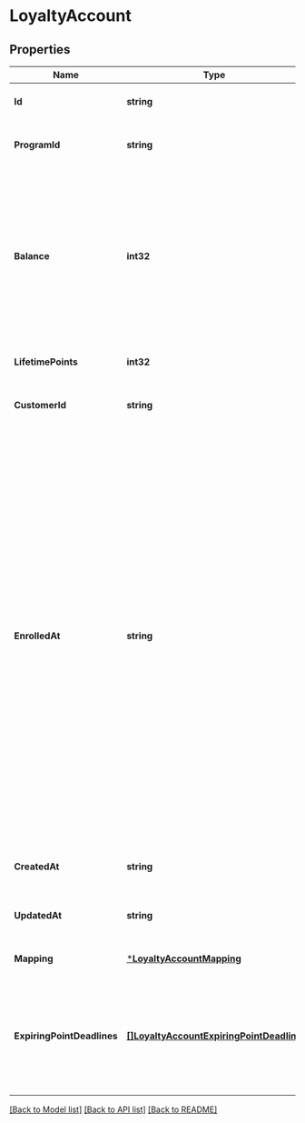 # LoyaltyAccount

## Properties
Name | Type | Description | Notes
------------ | ------------- | ------------- | -------------
**Id** | **string** | The Square-assigned ID of the loyalty account. | [optional] [default to null]
**ProgramId** | **string** | The Square-assigned ID of the [loyalty program](https://developer.squareup.com/reference/square_2024-01-18/objects/LoyaltyProgram) to which the account belongs. | [default to null]
**Balance** | **int32** | The available point balance in the loyalty account. If points are scheduled to expire, they are listed in the &#x60;expiring_point_deadlines&#x60; field.  Your application should be able to handle loyalty accounts that have a negative point balance (&#x60;balance&#x60; is less than 0). This might occur if a seller makes a manual adjustment or as a result of a refund or exchange. | [optional] [default to null]
**LifetimePoints** | **int32** | The total points accrued during the lifetime of the account. | [optional] [default to null]
**CustomerId** | **string** | The Square-assigned ID of the [customer](https://developer.squareup.com/reference/square_2024-01-18/objects/Customer) that is associated with the account. | [optional] [default to null]
**EnrolledAt** | **string** | The timestamp when the buyer joined the loyalty program, in RFC 3339 format. This field is used to display the **Enrolled On** or **Member Since** date in first-party Square products.  If this field is not set in a &#x60;CreateLoyaltyAccount&#x60; request, Square populates it after the buyer&#x27;s first action on their account  (when &#x60;AccumulateLoyaltyPoints&#x60; or &#x60;CreateLoyaltyReward&#x60; is called). In first-party flows, Square populates the field when the buyer agrees to the terms of service in Square Point of Sale.   This field is typically specified in a &#x60;CreateLoyaltyAccount&#x60; request when creating a loyalty account for a buyer who already interacted with their account.  For example, you would set this field when migrating accounts from an external system. The timestamp in the request can represent a current or previous date and time, but it cannot be set for the future. | [optional] [default to null]
**CreatedAt** | **string** | The timestamp when the loyalty account was created, in RFC 3339 format. | [optional] [default to null]
**UpdatedAt** | **string** | The timestamp when the loyalty account was last updated, in RFC 3339 format. | [optional] [default to null]
**Mapping** | [***LoyaltyAccountMapping**](LoyaltyAccountMapping.md) |  | [optional] [default to null]
**ExpiringPointDeadlines** | [**[]LoyaltyAccountExpiringPointDeadline**](LoyaltyAccountExpiringPointDeadline.md) | The schedule for when points expire in the loyalty account balance. This field is present only if the account has points that are scheduled to expire.   The total number of points in this field equals the number of points in the &#x60;balance&#x60; field. | [optional] [default to null]

[[Back to Model list]](../README.md#documentation-for-models) [[Back to API list]](../README.md#documentation-for-api-endpoints) [[Back to README]](../README.md)


